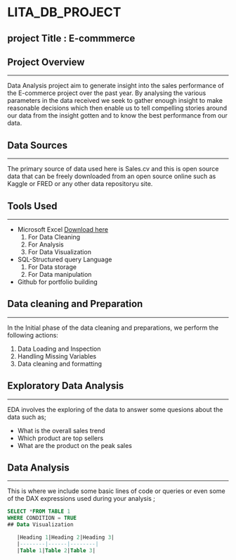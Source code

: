 # LITA_DB_PROJECT
## project Title : E-commmerce

## Project Overview
--------
Data Analysis project aim to generate insight into the sales performance of the E-commerce project over the past  year.
By analysing the various parameters in the data received we seek to gather enough insight to make reasonable decisions which then enable us to tell compelling stories around our data from the insight gotten and to know the best performance  from our data.

## Data Sources
---------
The primary source of data used here is Sales.cv and this is open source data that can be freely downloaded from an open source online such as Kaggle or FRED or any other  data repositoryu site.
 
 ## Tools Used
 --------
 - Microsoft Excel [Download here](https//www.Microsoft.com)
    1. For Data Cleaning
    2. For Analysis
    3.  For Data Visualization
 -  SQL-Structured query Language
     1. For Data storage
     2. For Data  manipulation
 -  Github for portfolio building
## Data cleaning and Preparation 
--------
In the Initial phase of the data cleaning and preparations, we perform the following actions:
1. Data Loading and Inspection
2. Handling Missing Variables
3. Data cleaning and formatting
## Exploratory Data Analysis 
-------
EDA involves the exploring of the data to answer some quesions about the data such as;
- What is the overall sales trend
- Which product are top sellers
- What are the product on the peak sales
## Data Analysis 
------
This is where we include some basic lines of code or queries or even some of the DAX expressions used during your analysis ;

```SQL
SELECT *FROM TABLE 1
WHERE CONDITION = TRUE
## Data Visualization  

   |Heading 1|Heading 2|Heading 3|
   |--------|------|--------|
   |Table 1|Table 2|Table 3|
  
